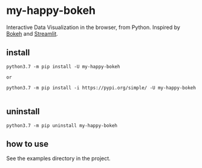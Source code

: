# my-happy-bokeh

Interactive Data Visualization in the browser, from Python. Inspired by [Bokeh](https://github.com/bokeh) and [Streamlit](https://github.com/streamlit/streamlit).


## install

```shell
python3.7 -m pip install -U my-happy-bokeh

or

python3.7 -m pip install -i https://pypi.org/simple/ -U my-happy-bokeh


```

## uninstall
```shell
python3.7 -m pip uninstall my-happy-bokeh
```


## how to use
See the examples directory in the project.

